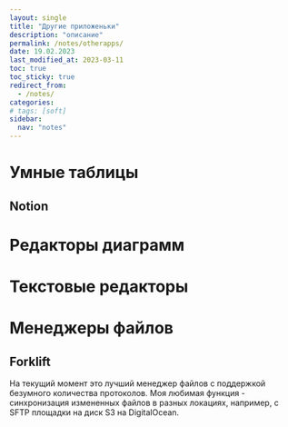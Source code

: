```yaml
---
layout: single
title: "Другие приложеньки"
description: "описание"
permalink: /notes/otherapps/
date: 19.02.2023
last_modified_at: 2023-03-11
toc: true
toc_sticky: true
redirect_from:
  - /notes/
categories:
# tags: [soft]
sidebar:
  nav: "notes"
---
```


# Умные таблицы

## Notion



# Редакторы диаграмм

# Текстовые редакторы

# Менеджеры файлов

## Forklift

На текущий момент это лучший менеджер файлов с поддержкой безумного количества протоколов. Моя любимая функция - синхронизация измененных файлов в разных локациях, например, с SFTP площадки на диск S3 на DigitalOcean.

#



